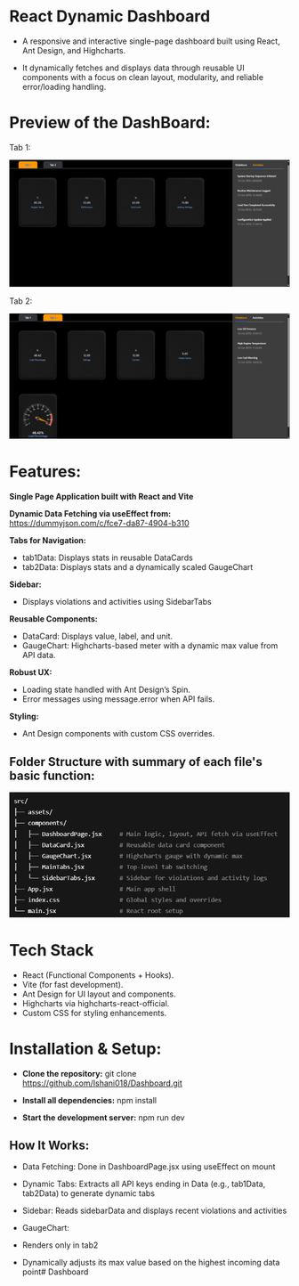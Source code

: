 # React Dynamic Dashboard
- A responsive and interactive single-page dashboard built using React, Ant Design, and Highcharts. 

- It dynamically fetches and displays data through reusable UI components with a focus on clean layout, modularity, and reliable error/loading handling.

# Preview of the DashBoard:

Tab 1:

![Preview of the dashboard](Dashboard1.png)


Tab 2:

![Preview of the dashboard](Dashboard.png)

# Features:

**Single Page Application built with React and Vite**

**Dynamic Data Fetching via useEffect from:** https://dummyjson.com/c/fce7-da87-4904-b310  

**Tabs for Navigation:**

- tab1Data: Displays stats in reusable DataCards  
- tab2Data: Displays stats and a dynamically scaled GaugeChart  

**Sidebar:**

- Displays violations and activities using SidebarTabs  

**Reusable Components:**

- DataCard: Displays value, label, and unit.   
- GaugeChart: Highcharts-based meter with a dynamic max value from API   data.  

**Robust UX:**
- Loading state handled with Ant Design’s Spin.  
- Error messages using message.error when API fails.  

**Styling:**
- Ant Design components with custom CSS overrides.  

## Folder Structure with summary of each file's basic function:

![Preview of the dashboard](FolderStructure.png)

# Tech Stack
- React (Functional Components + Hooks).  
- Vite (for fast development).  
- Ant Design for UI layout and components.  
- Highcharts via highcharts-react-official.  
- Custom CSS for styling enhancements.  

# Installation & Setup:

- **Clone the repository:** git clone https://github.com/Ishani018/Dashboard.git

- **Install all dependencies:** npm install

- **Start the development server:** npm run dev


## How It Works:

- Data Fetching: Done in DashboardPage.jsx using useEffect on mount

- Dynamic Tabs: Extracts all API keys ending in Data (e.g., tab1Data, tab2Data) to generate dynamic tabs

- Sidebar: Reads sidebarData and displays recent violations and activities

- GaugeChart:
 - Renders only in tab2
 - Dynamically adjusts its max value based on the highest incoming data point# Dashboard


